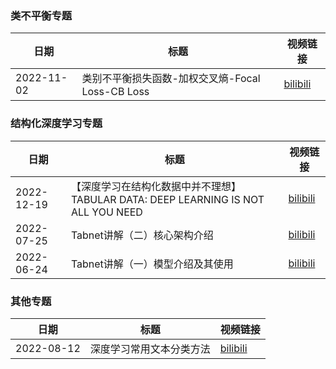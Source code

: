 

### 类不平衡专题
|    日期    | 标题                                         | 视频链接 |
| ---------------------------------- | ------------------------------------------------------------------------- | ----------------- |
| 2022-11-02 | 类别不平衡损失函数-加权交叉熵-Focal Loss-CB Loss | [bilibili](https://www.bilibili.com/video/BV1vm4y1c759/?vd_source=8411ab84ff255a19898c642afc85c719)  

### 结构化深度学习专题
|    日期    | 标题                                         | 视频链接 |
| ---------------------------------- | ------------------------------------------------------------------------- | ----------------- |
| 2022-12-19| 【深度学习在结构化数据中并不理想】TABULAR DATA: DEEP LEARNING IS NOT ALL YOU NEED | [bilibili](https://www.bilibili.com/video/BV1Ne411A7fn/?vd_source=8411ab84ff255a19898c642afc85c719)
| 2022-07-25 | Tabnet讲解（二）核心架构介绍 | [bilibili](https://www.bilibili.com/video/BV1ve4y1Q7UV/?vd_source=8411ab84ff255a19898c642afc85c719)
| 2022-06-24 | Tabnet讲解（一）模型介绍及其使用 | [bilibili](https://www.bilibili.com/video/BV1FY411K7Yx/?vd_source=8411ab84ff255a19898c642afc85c719)

### 其他专题
|    日期    | 标题                                         | 视频链接 |
| ---------------------------------- | ------------------------------------------------------------------------- | ----------------- |
| 2022-08-12 | 深度学习常用文本分类方法 | [bilibili](https://www.bilibili.com/video/BV1Z14y1b74C/?vd_source=8411ab84ff255a19898c642afc85c719) 
